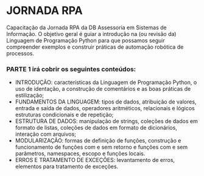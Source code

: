 # JORNADA RPA 

Capacitação da Jornada RPA da DB Assessoria em Sistemas de Informação. O objetivo geral é guiar a introdução na (ou revisão da) Linguagem de Programação Python para que possamos seguir compreender exemplos e construir práticas de automação robótica de processos.





### PARTE 1 irá cobrir os seguintes conteúdos:

- INTRODUÇÃO: características da Linguagem de Programação Python, o uso de identação, a construção de comentários e as boas práticas de estilização;
- FUNDAMENTOS DA LINGUAGEM: tipos de dados, atribuição de valores, entrada e saída de dados, operadores aritméticos, relacionais e lógicos estruturas condicionais e de repetição;
- ESTRUTURA DE DADOS: manipulação de strings, coleções de dados em formato de listas, coleções de dados em formato de dicionários, interação com arquivos; 
- MODULARIZAÇÃO: formas de definição de funções, construção e funcionamento de funções com e sem retorno e funções com e sem parâmetros, namespaces, escopo e funções locais. 
- ERROS E TRATAMENTO DE EXCEÇÕES: levantamento de erros, elementos para tratamento de exceções.
